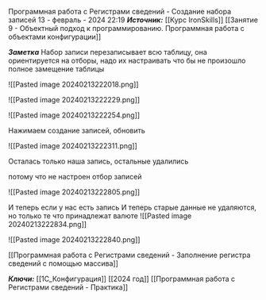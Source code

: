 
Программная работа с Регистрами сведений - Создание набора записей
 13 - февраль - 2024  22:19 
***Источник:***  [[Курс IronSkills]] [[Занятие 9 - Объектный подход к программированию. Программная работа с объектами конфигурации]]

***Заметка*** 
Набор записи перезаписывает всю таблицу, она ориентируется на отборы, надо их настраивать что бы не произошло полное замещение таблицы

![[Pasted image 20240213222018.png]]


![[Pasted image 20240213222229.png]]

![[Pasted image 20240213222254.png]]

Нажимаем создание записей, обновить 

![[Pasted image 20240213222311.png]]

Осталась только наша запись, остальные удалились

потому что не настроен отбор записей

![[Pasted image 20240213222805.png]]

И теперь если у нас есть запись
И теперь старые данные не удаляются, но только те что принадлежат валюте
![[Pasted image 20240213222834.png]]

![[Pasted image 20240213222840.png]]

[[Программная работа с Регистрами сведений - Заполнение регистра сведений с помощью массива]]


***Ключи:*** [[1С_Конфигурация]] [[2024 год]]  [[Программная работа с Регистрами сведений - Практика]]